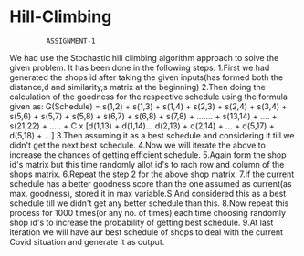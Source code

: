# Hill-Climbing
             ASSIGNMENT-1

We had use the Stochastic hill climbing algorithm approach to solve the given problem.
It has been done in the following steps:
1.First we had generated the shops id after taking the given inputs(has formed both the distance,d and similarity,s matrix at the beginning)
2.Then doing the calculation of the goodness for the respective schedule using the formula given as:
	G(Schedule) = s(1,2) + s(1,3) + s(1,4) + s(2,3) + s(2,4) + s(3,4) + s(5,6) + s(5,7) + s(5,8)
	+ s(6,7) + s(6,8) + s(7,8) + ……. + s(13,14) + …. + s(21,22) + …..
	+ C x [d(1,13) + d(1,14)… d(2,13) + d(2,14) + … + d(5,17) + d(5,18) + …]
3.Then assuming it as a best schedule and considering it till we didn't get the next best schedule.
4.Now we will iterate the above to increase the chances of getting efficient schedule.
5.Again form the shop id's matrix but this time randomly allot id's to rach row and column of the shops matrix.
6.Repeat the step 2 for the above shop matrix.
7.If the current schedule has a better goodness score than the one assumed as current(as max. goodness), stored it in max variable.S
And considered this as a best schedule till we didn't get any better schedule than this.
8.Now repeat this process for 1000 times(or any no. of times),each time choosing randomly shop id's to increase the probability of getting best schedule.
9.At last iteration we will have aur best schedule of shops to deal with the current Covid situation and generate it as output.

